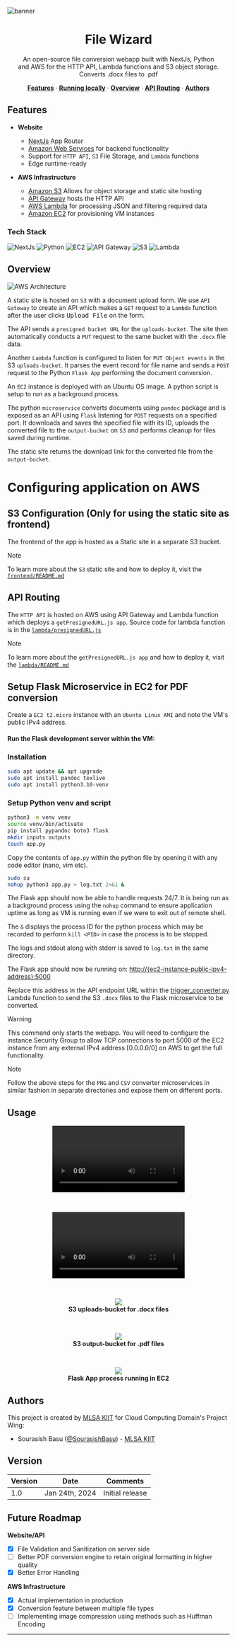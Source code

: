 ![banner](https://github.com/SourasishBasu/File-Wizard/assets/89185962/bff3880e-d6d9-46c6-aa20-a95c2e5952fd)
<h1 align="center">File Wizard</h1>

<p align="center">
  An open-source file conversion webapp built with NextJs, Python<br>
  and AWS for the HTTP API, Lambda functions and S3 object storage.<br>Converts .docx files to .pdf
</p>

<p align="center">
  <a href="#features"><strong>Features</strong></a> ·
  <a href="#running-locally"><strong>Running locally</strong></a> ·
  <a href="#overview"><strong>Overview</strong></a> ·
  <a href="#api-routing"><strong>API Routing</strong></a> ·
  <a href="#authors"><strong>Authors</strong></a>
</p>


## Features

- **Website**
  - [NextJs](https://nextjs.org) App Router
  - [Amazon Web Services](https://docs.aws.amazon.com/) for backend functionality
  - Support for `HTTP API`, `S3` File Storage, and `Lambda` functions
  - Edge runtime-ready
  
- **AWS Infrastructure**
  - [Amazon S3](https://aws.amazon.com/s3) Allows for object storage and static site hosting
  - [API Gateway](https://aws.amazon.com/eventbridge) hosts the HTTP API 
  - [AWS Lambda](https://aws.amazon.com/lambda) for processing JSON and filtering required data
  - [Amazon EC2](https://aws.amazon.com/sns) for provisioning VM instances 

### Tech Stack
![NextJs](https://img.shields.io/badge/Nextjs-black?style=for-the-badge&logo=nextdotjs&logoColor=white)
![Python](https://img.shields.io/badge/Python-blue?style=for-the-badge&logo=python&logoColor=white)
![EC2](https://img.shields.io/badge/ec2-orange?style=for-the-badge&logo=amazon-ec2&logoColor=white)
![API Gateway](https://img.shields.io/badge/API%20Gateway-8A2BE2?style=for-the-badge&logo=amazon-api-gateway&logoColor=white)
![S3](https://img.shields.io/badge/S3-2d2dba?style=for-the-badge&logo=amazon-s3&logoColor=white)
![Lambda](https://img.shields.io/badge/Lambda-FF9900?style=for-the-badge&logo=aws-lambda&logoColor=white)


## Overview
<img alt="AWS Architecture" src="./assets/architecture-fw.png">

A static site is hosted on `S3` with a document upload form. We use `API Gateway` to create an API which makes a `GET` request to a `Lambda` function after the user clicks <kbd>Upload File</kbd> on the form.

The API sends a `presigned bucket URL` for the `uploads-bucket`. The site then automatically conducts a `PUT` request to the same bucket with the `.docx` file data.

Another `Lambda` function is configured to listen for `PUT Object events` in the S3 `uploads-bucket`. It parses the event record for file name and sends a `POST` request to the Python `Flask App` performing the document conversion.

An `EC2` instance is deployed with an Ubuntu OS image. A python script is setup to run as a background process.

The python `microservice` converts documents using `pandoc` package and is exposed as an API using `Flask` listening for `POST` requests on a specified port. It downloads and saves the specified file with its ID, uploads the converted file to the `output-bucket` on `S3` and performs cleanup for files saved during runtime.

The static site returns the download link for the converted file from the `output-bucket`.

# Configuring application on AWS

## S3 Configuration (Only for using the static site as frontend)
The frontend of the app is hosted as a Static site in a separate S3 bucket.

> [!NOTE]
> To learn more about the `S3` static site and how to deploy it, visit the [`frontend/README.md`](./frontend/README.md)

## API Routing

The `HTTP API` is hosted on AWS using API Gateway and Lambda function which deploys a `getPresignedURL.js app`. Source code for lambda function is in the [`lambda/presignedURL.js`](./lambda/presignedURL.js)

> [!NOTE]
> To learn more about the `getPresignedURL.js app` and how to deploy it, visit the [`lambda/README.md`](./lambda/README.md) 

## Setup Flask Microservice in EC2 for PDF conversion

Create a `EC2 t2.micro` instance with an `Ubuntu Linux AMI` and note the VM's public IPv4 address.

#### Run the Flask development server within the VM:

### Installation
```bash
sudo apt update && apt upgrade
sudo apt install pandoc texlive
sudo apt install python3.10-venv
```

### Setup Python venv and script

```bash
python3 -m venv venv
source venv/bin/activate
pip install pypandoc boto3 flask
mkdir inputs outputs
touch app.py
```

Copy the contents of `app.py` within the python file by opening it with any code editor (nano, vim etc).

```bash
sudo su
nohup python3 app.py > log.txt 2>&1 &
```

The Flask app should now be able to handle requests 24/7. It is being run as a background process using the `nohup` command to ensure application uptime as long as VM is running even if we were to exit out of remote shell.

The `&` displays the process ID for the python process which may be recorded to perform `kill <PID>` in case the process is to be stopped.

The logs and stdout along with stderr is saved to `log.txt` in the same directory.

The Flask app should now be running on:
[http://{ec2-instance-public-ipv4-address}:5000](http://{ec2-instance-public-ipv4-address}:5000/)

Replace this address in the API endpoint URL within the [trigger_converter.py](./lambda/trigger_converter.py) Lambda function to send the S3 `.docx` files to the Flask microservice to be converted.

> [!WARNING]
> This command only starts the webapp. You will need to configure the instance Security Group to allow TCP connections to port 5000 of the EC2 instance from any external IPv4 address [0.0.0.0/0] on AWS to get the full functionality.

> [!NOTE]
> Follow the above steps for the `PNG` and `CSV` converter microservices in similar fashion in separate directories and expose them on different ports.

## Usage

<p align="center"> 
  <video src= "https://github.com/SourasishBasu/File-Wizard/assets/89185962/405d58e0-a0a2-4aaf-9629-1145efe463bf" width="300"/>
   <br><b>DOCX to PDF Conversion</b>
</p>
<br>
<p align="center"> 
  <video src= "./assets/image.mp4" width="300"/>  
   <br><b>PNG to PDF Conversion</b>
</p>
<br>
<p align="center"> 
  <img src="https://github.com/SourasishBasu/File-Wizard/blob/4dff9e2de97c4b4e5aeb06a40a2c829e3ced37b7/assets/inputs.png" />
   <br><b>S3 uploads-bucket for .docx files</b>
</p>
<br>
<p align="center"> 
  <img src="https://github.com/SourasishBasu/File-Wizard/blob/4dff9e2de97c4b4e5aeb06a40a2c829e3ced37b7/assets/outputs.png" />
   <br><b>S3 output-bucket for .pdf files</b>
</p>
<br>
<p align="center"> 
  <img src="https://github.com/SourasishBasu/File-Wizard/blob/4dff9e2de97c4b4e5aeb06a40a2c829e3ced37b7/assets/pid.png" />
   <br><b>Flask App process running in EC2</b>
</p>

## Authors

This project is created by [MLSA KIIT](https://mlsakiit.com) for Cloud Computing Domain's Project Wing:

- Sourasish Basu ([@SourasishBasu](https://github.com/SourasishBasu)) - [MLSA KIIT](https://mlsakiit.com)

## Version
| Version | Date          		| Comments        |
| ------- | ------------------- | --------------- |
| 1.0     | Jan 24th, 2024   | Initial release |

## Future Roadmap
**Website/API**
- [X] File Validation and Sanitization on server side
- [ ] Better PDF conversion engine to retain original formatting in higher quality
- [X] Better Error Handling
  
**AWS Infrastructure**
- [X] Actual implementation in production
- [X] Conversion feature between multiple file types
- [ ] Implementing image compression using methods such as Huffman Encoding

----
